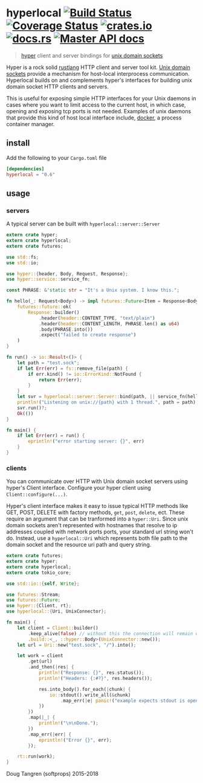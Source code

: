 # hyperlocal [![Build Status](https://travis-ci.org/softprops/hyperlocal.svg?branch=master)](https://travis-ci.org/softprops/hyperlocal) [![Coverage Status](https://coveralls.io/repos/github/softprops/hyperlocal/badge.svg)](https://coveralls.io/github/softprops/hyperlocal) [![crates.io](https://img.shields.io/crates/v/hyperlocal.svg)](https://crates.io/crates/hyperlocal) [![docs.rs](https://docs.rs/hyperlocal/badge.svg)](https://docs.rs/hyperlocal) [![Master API docs](https://img.shields.io/badge/docs-master-green.svg)](https://softprops.github.io/hyperlocal)

> [hyper](https://github.com/hyperium/hyper) client and server bindings for [unix domain sockets](https://github.com/tokio-rs/tokio-uds)

Hyper is a rock solid [rustlang](https://www.rust-lang.org/) HTTP client and server tool kit. [Unix domain sockets](https://en.wikipedia.org/wiki/Unix_domain_socket) provide
a mechanism for host-local interprocess communication. Hyperlocal builds on and complements hyper's interfaces for building unix domain socket HTTP clients and servers.

This is useful for exposing simple HTTP interfaces for your Unix daemons in cases where you want to limit access to the current host, in which case, opening and exposing tcp ports is not needed. Examples of unix daemons that provide this kind of host local interface include, [docker](https://docs.docker.com/engine/misc/), a process container manager.


## install

Add the following to your `Cargo.toml` file

```toml
[dependencies]
hyperlocal = "0.6"
```

## usage

### servers

A typical server can be built with `hyperlocal::server::Server`

```rust
extern crate hyper;
extern crate hyperlocal;
extern crate futures;

use std::fs;
use std::io;

use hyper::{header, Body, Request, Response};
use hyper::service::service_fn;

const PHRASE: &'static str = "It's a Unix system. I know this.";

fn hello(_: Request<Body>) -> impl futures::Future<Item = Response<Body>, Error = io::Error> + Send {
    futures::future::ok(
        Response::builder()
            .header(header::CONTENT_TYPE, "text/plain")
            .header(header::CONTENT_LENGTH, PHRASE.len() as u64)
            .body(PHRASE.into())
            .expect("failed to create response")
    )
}

fn run() -> io::Result<()> {
    let path = "test.sock";
    if let Err(err) = fs::remove_file(path) {
        if err.kind() != io::ErrorKind::NotFound {
            return Err(err);
        }
    }
    let svr = hyperlocal::server::Server::bind(path, || service_fn(hello))?;
    println!("Listening on unix://{path} with 1 thread.", path = path);
    svr.run()?;
    Ok(())
}

fn main() {
    if let Err(err) = run() {
        eprintln!("error starting server: {}", err)
    }
}
```

### clients

You can communicate over HTTP with Unix domain socket servers using hyper's Client interface.
Configure your hyper client using `Client::configure(...)`.

Hyper's client
interface makes it easy to issue typical HTTP methods like GET, POST, DELETE with factory methods,
`get`, `post`, `delete`, ect. These require an argument that can be tranformed into a `hyper::Uri`.
Since unix domain sockets aren't represented with hostnames that resolve to ip addresses coupled with network ports ports,
your standard url string won't do. Instead, use a `hyperlocal::Uri`
which represents both file path to the domain socket and the resource uri path and query string.

```rust
extern crate futures;
extern crate hyper;
extern crate hyperlocal;
extern crate tokio_core;

use std::io::{self, Write};

use futures::Stream;
use futures::Future;
use hyper::{Client, rt};
use hyperlocal::{Uri, UnixConnector};

fn main() {
    let client = Client::builder()
        .keep_alive(false) // without this the connection will remain open
        .build::<_, ::hyper::Body>(UnixConnector::new());
    let url = Uri::new("test.sock", "/").into();

    let work = client
        .get(url)
        .and_then(|res| {
            println!("Response: {}", res.status());
            println!("Headers: {:#?}", res.headers());

            res.into_body().for_each(|chunk| {
                io::stdout().write_all(&chunk)
                    .map_err(|e| panic!("example expects stdout is open, error={}", e))
            })
        })
        .map(|_| {
            println!("\n\nDone.");
        })
        .map_err(|err| {
            eprintln!("Error {}", err);
        });

    rt::run(work);
}
```

Doug Tangren (softprops) 2015-2018

